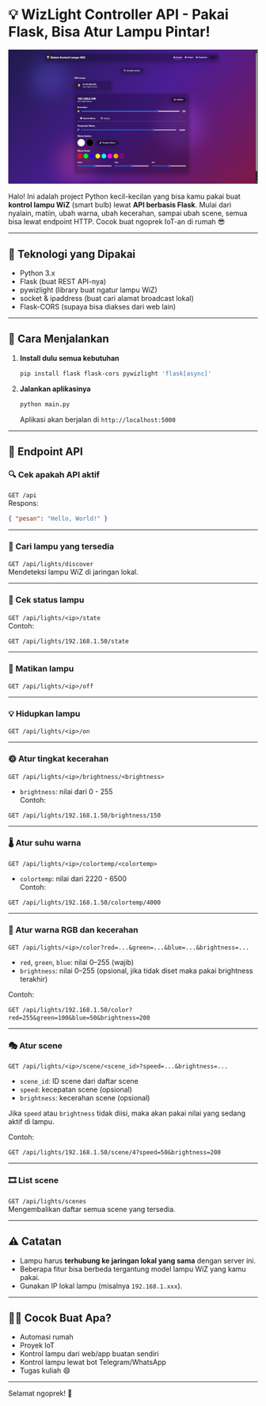 
# 💡 WizLight Controller API - Pakai Flask, Bisa Atur Lampu Pintar!

![screenshot](Screenshot_1.png)

Halo! Ini adalah project Python kecil-kecilan yang bisa kamu pakai buat **kontrol lampu WiZ** (smart bulb) lewat **API berbasis Flask**. Mulai dari nyalain, matiin, ubah warna, ubah kecerahan, sampai ubah scene, semua bisa lewat endpoint HTTP. Cocok buat ngoprek IoT-an di rumah 😎

---

## 🔧 Teknologi yang Dipakai
- Python 3.x
- Flask (buat REST API-nya)
- pywizlight (library buat ngatur lampu WiZ)
- socket & ipaddress (buat cari alamat broadcast lokal)
- Flask-CORS (supaya bisa diakses dari web lain)

---

## 🚀 Cara Menjalankan

1. **Install dulu semua kebutuhan**

   ```bash
   pip install flask flask-cors pywizlight 'flask[async]'
   ```

2. **Jalankan aplikasinya**

   ```bash
   python main.py
   ```

   Aplikasi akan berjalan di `http://localhost:5000`

---

## 🔌 Endpoint API

### 🔍 Cek apakah API aktif
`GET /api`  
Respons:
```json
{ "pesan": "Hello, World!" }
```

---

### 🔦 Cari lampu yang tersedia
`GET /api/lights/discover`  
Mendeteksi lampu WiZ di jaringan lokal.

---

### 🔎 Cek status lampu
`GET /api/lights/<ip>/state`  
Contoh:  
```
GET /api/lights/192.168.1.50/state
```

---

### 📴 Matikan lampu
`GET /api/lights/<ip>/off`

---

### 💡 Hidupkan lampu
`GET /api/lights/<ip>/on`

---

### 🌞 Atur tingkat kecerahan
`GET /api/lights/<ip>/brightness/<brightness>`  
- `brightness`: nilai dari 0 - 255  
Contoh:
```
GET /api/lights/192.168.1.50/brightness/150
```

---

### 🌡️ Atur suhu warna
`GET /api/lights/<ip>/colortemp/<colortemp>`  
- `colortemp`: nilai dari 2220 - 6500  
Contoh:
```
GET /api/lights/192.168.1.50/colortemp/4000
```

---

### 🌈 Atur warna RGB dan kecerahan  
`GET /api/lights/<ip>/color?red=...&green=...&blue=...&brightness=...`

- `red`, `green`, `blue`: nilai 0–255 (wajib)  
- `brightness`: nilai 0–255 (opsional, jika tidak diset maka pakai brightness terakhir)

Contoh:
```
GET /api/lights/192.168.1.50/color?red=255&green=100&blue=50&brightness=200
```

---

### 🎭 Atur scene  
`GET /api/lights/<ip>/scene/<scene_id>?speed=...&brightness=...`

- `scene_id`: ID scene dari daftar scene  
- `speed`: kecepatan scene (opsional)  
- `brightness`: kecerahan scene (opsional)  

Jika `speed` atau `brightness` tidak diisi, maka akan pakai nilai yang sedang aktif di lampu.

Contoh:
```
GET /api/lights/192.168.1.50/scene/4?speed=50&brightness=200
```

---

### 🎞 List scene
`GET /api/lights/scenes`  
Mengembalikan daftar semua scene yang tersedia.

---

## ⚠️ Catatan
- Lampu harus **terhubung ke jaringan lokal yang sama** dengan server ini.
- Beberapa fitur bisa berbeda tergantung model lampu WiZ yang kamu pakai.
- Gunakan IP lokal lampu (misalnya `192.168.1.xxx`).

---

## 👨‍💻 Cocok Buat Apa?
- Automasi rumah
- Proyek IoT
- Kontrol lampu dari web/app buatan sendiri
- Kontrol lampu lewat bot Telegram/WhatsApp
- Tugas kuliah 😄

---

Selamat ngoprek! 🚀
